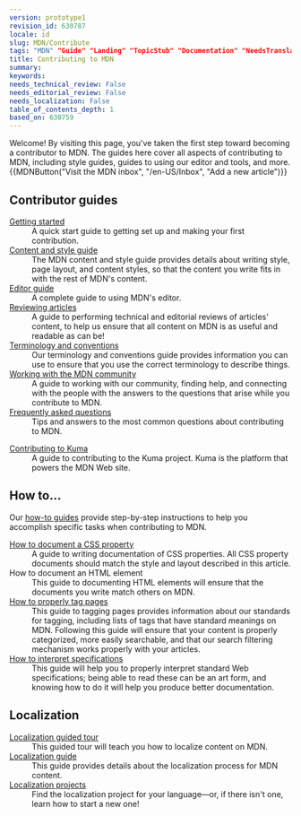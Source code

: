 ```yaml
---
version: prototype1
revision_id: 630787
locale: id
slug: MDN/Contribute
tags: "MDN" "Guide" "Landing" "TopicStub" "Documentation" "NeedsTranslation"
title: Contributing to MDN
summary: 
keywords: 
needs_technical_review: False
needs_editorial_review: False
needs_localization: False
table_of_contents_depth: 1
based_on: 630759
---
```

<p>Welcome! By visiting this page, you've taken the first step toward becoming a contributor to MDN. <span class="seoSummary">The guides here cover all aspects of contributing to MDN, including style guides, guides to using our editor and tools, and more.</span>{{MDNButton("Visit the MDN inbox", "/en-US/Inbox", "Add a new article")}}</p>
<div class="row topicpage-table">
 <div class="section">
  <h2 id="Contributor_guides">Contributor guides</h2>
  <dl>
   <dt>
    <a href="/en-US/docs/MDN/Getting_started">Getting started</a></dt>
   <dd>
    A quick start guide to getting set up and making your first contribution.</dd>
   <dt>
    <a href="/en-US/docs/MDN/Contribute/Style_guide">Content and style guide</a></dt>
   <dd>
    The MDN content and style guide provides details about writing style, page layout, and content styles, so that the content you write fits in with the rest of MDN's content.</dd>
   <dt>
    <a href="/en-US/docs/MDN/Contribute/Editor">Editor guide</a></dt>
   <dd>
    A complete guide to using MDN's editor.</dd>
   <dt>
    <a href="/en-US/docs/MDN/Contribute/Reviewing_articles">Reviewing articles</a></dt>
   <dd>
    A guide to performing technical and editorial reviews of articles' content, to help us ensure that all content on MDN is as useful and readable as can be!</dd>
   <dt>
    <a href="/en-US/docs/MDN/Contribute/Conventions">Terminology and conventions</a></dt>
   <dd>
    Our terminology and conventions guide provides information you can use to ensure that you use the correct terminology to describe things.</dd>
   <dt>
    <a href="/en-US/docs/MDN/Contribute/Community">Working with the MDN community</a></dt>
   <dd>
    A guide to working with our community, finding help, and connecting with the people with the answers to the questions that arise while you contribute to MDN.</dd>
   <dt>
    <a href="/en-US/docs/MDN/Contribute/FAQ">Frequently asked questions</a></dt>
   <dd>
    Tips and answers to the most common questions about contributing to MDN.</dd>
  </dl>
  <dl>
   <dt>
    <a href="/en-US/docs/MDN/Kuma/Contributing">Contributing to Kuma</a></dt>
   <dd>
    A guide to contributing to the Kuma project. Kuma is the platform that powers the MDN Web site.</dd>
  </dl>
 </div>
 <div class="section">
  <h2 id="How_to...">How to...</h2>
  <p>Our <a href="/en-US/docs/MDN/Contribute/Howto">how-to guides</a> provide step-by-step instructions to help you accomplish specific tasks when contributing to MDN.</p>
  <dl>
   <dt>
    <a href="/en-US/docs/MDN/Contribute/Howto/Document_a_CSS_property">How to document a CSS property</a></dt>
   <dd>
    A guide to writing documentation of CSS properties. All CSS property documents should match the style and layout described in this article.</dd>
   <dt>
    How to document an HTML element</dt>
   <dd>
    This guide to documenting HTML elements will ensure that the documents you write match others on MDN.</dd>
   <dt>
    <a href="/en-US/docs/MDN/Contribute/Howto/Tag">How to properly tag pages</a></dt>
   <dd>
    This guide to tagging pages provides information about our standards for tagging, including lists of tags that have standard meanings on MDN. Following this guide will ensure that your content is properly categorized, more easily searchable, and that our search filtering mechanism works properly with your articles.</dd>
   <dt>
    <a href="/en-US/docs/MDN/Contribute/Howto/Interpret_specifications">How to interpret specifications</a></dt>
   <dd>
    This guide will help you to properly interpret standard Web specifications; being able to read these can be an art form, and knowing how to do it will help you produce better documentation.</dd>
  </dl>
  <h2 id="Localization">Localization</h2>
  <dl>
   <dt>
    <a href="/en-US/docs/MDN/Contribute/Localize/Tour">Localization guided tour</a></dt>
   <dd>
    This guided tour will teach you how to localize content on MDN.</dd>
   <dt>
    <a href="/en-US/docs/MDN/Contribute/Localize/Guide">Localization guide</a></dt>
   <dd>
    This guide provides details about the localization process for MDN content.</dd>
   <dt>
    <a href="/en-US/docs/MDN/Contribute/Localize/Localization_projects">Localization projects</a></dt>
   <dd>
    Find the localization project for your language—or, if there isn't one, learn how to start a new one!</dd>
  </dl>
 </div>
</div>
<p>&nbsp;</p>

